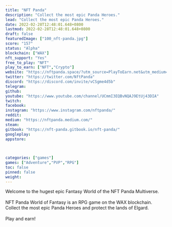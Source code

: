 ```yaml
---
title: "NFT Panda"
description: "Collect the most epic Panda Heroes."
lead: "Collect the most epic Panda Heroes."
date: 2022-02-28T12:48:01.648+0800
lastmod: 2022-02-28T12:48:01.648+0800
draft: false
featuredImage: ["100_nft-panda.jpg"]
score: "157"
status: "Alpha"
blockchain: ["WAX"]
nft_support: "Yes"
free_to_play: "NFT"
play_to_earn: ["NFT","Crypto"]
website: "https://nftpanda.space/?utm_source=PlayToEarn.net&utm_medium=organic&utm_campaign=gamepage"
twitter: "https://twitter.com/NftPanda"
discord: "https://discord.com/invite/vCSgme4d5b"
telegram: 
github: 
youtube: "https://www.youtube.com/channel/UCmmI3EQBvNQAJ9EtUj43DIA"
twitch: 
facebook: 
instagram: "https://www.instagram.com/nftpanda/"
reddit: 
medium: "https://nftpanda.medium.com/"
steam: 
gitbook: "https://nft-panda.gitbook.io/nft-panda/"
googleplay: 
appstore: 

  
    
categories: ["games"]
games: ["Adventure","PVP","RPG"]
toc: false
pinned: false
weight: 
---
```

Welcome to the hugest epic Fantasy World of the NFT Panda Multiverse.<br> <br> NFT Panda World of Fantasy is an RPG game on the WAX blockchain. Collect the most epic Panda Heroes and protect the lands of Elgard.<br> <br> Play and earn!